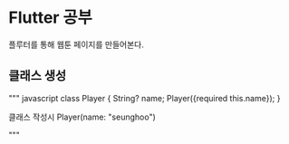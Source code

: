 # Flutter 공부 

플루터를 통해 웹툰 페이지를 만들어본다.

## 클래스 생성 

""" javascript 
class Player {
  String? name;
  Player({required this.name});
}

클래스 작성시 
Player(name: "seunghoo")


"""